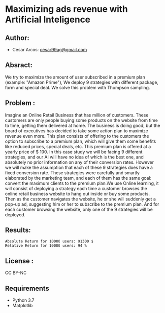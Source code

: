 # Maximizing ads revenue with Artificial Inteligence 
## Author: 
- Cesar Arcos: cesar99ag@gmail.com

## Absract:
We try to maximize the amount of user subscribed in a premium plan (example: "Amazon Prime"), We deploy 9 strategies with different package, form and special deal.
We solve this problem with Thompson sampling.

## Problem : 
Imagine an Online Retail Business that has million of customers. These customers are only people buying
some products on the website from time to time, getting them delivered at home. The business is doing good,
but the board of executives has decided to take some action plan to maximize revenue even more. This plan
consists of offering to the customers the option to subscribe to a premium plan, which will give them some
benefits like reduced prices, special deals, etc. This premium plan is offered at a yearly price of $ 100.
In this case study we will be facing 9 different strategies, and our AI will have no idea of which is
the best one, and absolutely no prior information on any of their conversion rates. However we will make the
assumption that each of these 9 strategies does have a fixed conversion rate. These strategies were carefully
and smartly elaborated by the marketing team, and each of them has the same goal: convert the maximum
clients to the premium plan.We use Online learning, it will consist of deploying a strategy
each time a customer browses the online retail business website to hang out inside or buy some products.
Then as the customer navigates the website, he or she will suddenly get a pop-up ad, suggesting him or her
to subscribe to the premium plan. And for each customer browsing the website, only one of the 9 strategies
will be deployed.

## Results: 
<pre><code>Absolute Return for 10000 users: 91300 $
Relative Return for 10000 users: 94 %
</code></pre>

## License : 
CC BY-NC

## Requirements
* Python 3.7
* Matplotlib

